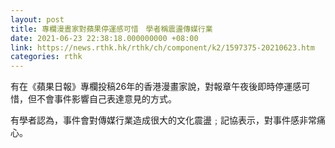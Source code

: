 ```yaml
---
layout: post
title: 專欄漫晝家對蘋果停運感可惜　學者稱震盪傳媒行業
date: 2021-06-23 22:38:18.000000000 +08:00
link: https://news.rthk.hk/rthk/ch/component/k2/1597375-20210623.htm
categories: rthk
---
```


有在《蘋果日報》專欄投稿26年的香港漫畫家說，對報章午夜後即時停運感可惜，但不會事件影響自己表達意見的方式。

有學者認為，事件會對傳媒行業造成很大的文化震盪﹔記協表示，對事件感非常痛心。
